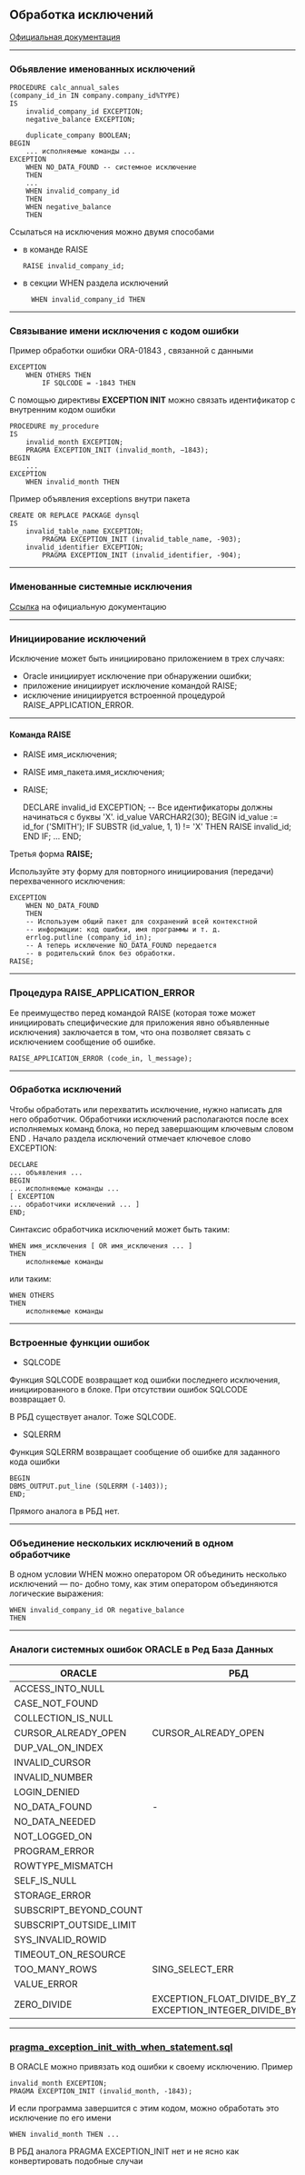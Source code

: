 ## Обработка исключений 

[Официальная документация](https://docs.oracle.com/en/database/oracle/oracle-database/21/lnpls/plsql-error-handling.html#GUID-E91802C5-02CB-477F-8A58-89982BBBA5FF)

-------------------------

### Обьявление именованных исключений 

    PROCEDURE calc_annual_sales
    (company_id_in IN company.company_id%TYPE)
    IS
        invalid_company_id EXCEPTION;
        negative_balance EXCEPTION;

        duplicate_company BOOLEAN;
    BEGIN
        ... исполняемые команды ...
    EXCEPTION
        WHEN NO_DATA_FOUND -- системное исключение
        THEN
        ...
        WHEN invalid_company_id
        THEN
        WHEN negative_balance
        THEN

Ссылаться на исключения можно двумя способами 

- в команде RAISE

      RAISE invalid_company_id;

- в секции WHEN раздела исключений

        WHEN invalid_company_id THEN


----------------------------------------------------

### Связывание имени исключения с кодом ошибки

Пример обработки ошибки ORA-01843 , связанной с данными 

    EXCEPTION
        WHEN OTHERS THEN
            IF SQLCODE = -1843 THEN

С помощью директивы **EXCEPTION INIT** можно связать идентификатор с внутренним кодом ошибки 

    PROCEDURE my_procedure
    IS
        invalid_month EXCEPTION;
        PRAGMA EXCEPTION_INIT (invalid_month, −1843);
    BEGIN
        ...
    EXCEPTION
        WHEN invalid_month THEN

Пример объявления exceptions внутри пакета 

    CREATE OR REPLACE PACKAGE dynsql
    IS
        invalid_table_name EXCEPTION;
            PRAGMA EXCEPTION_INIT (invalid_table_name, -903);
        invalid_identifier EXCEPTION;
            PRAGMA EXCEPTION_INIT (invalid_identifier, -904);

---------------------------------------

### Именованные системные исключения 

[Ссылка](https://docs.oracle.com/en/database/oracle/oracle-database/21/lnpls/plsql-error-handling.html#GUID-8C327B4A-71FA-4CFB-8BC9-4550A23734D6:~:text=Table%2012%2D3%20PL/SQL%20Predefined%20Exceptions) 
на официальную документацию 

--------------------------------------


### Инициирование исключений


Исключение может быть инициировано приложением в трех случаях:
- Oracle инициирует исключение при обнаружении ошибки;
- приложение инициирует исключение командой RAISE;
- исключение инициируется встроенной процедурой RAISE_APPLICATION_ERROR.

----------------------
#### Команда RAISE

* RAISE имя_исключения;
* RAISE имя_пакета.имя_исключения;
* RAISE;


    DECLARE
    invalid_id EXCEPTION; -- Все идентификаторы должны начинаться с буквы 'X'.
    id_value VARCHAR2(30);
    BEGIN
    id_value := id_for ('SMITH');
    IF SUBSTR (id_value, 1, 1) != 'X'
    THEN
    RAISE invalid_id;
    END IF;
    ...
    END;


Третья форма **RAISE;**

Используйте эту форму для повторного инициирования (передачи) перехваченного
исключения:

    EXCEPTION
        WHEN NO_DATA_FOUND
        THEN
        -- Используем общий пакет для сохранений всей контекстной
        -- информации: код ошибки, имя программы и т. д.
        errlog.putline (company_id_in);
        -- А теперь исключение NO_DATA_FOUND передается
        -- в родительский блок без обработки.
    RAISE;

----------------------------------------------


### Процедура RAISE_APPLICATION_ERROR


Ее преимущество перед командой RAISE (которая тоже может инициировать специфические для приложения явно объявленные исключения) заключается
в том, что она позволяет связать с исключением сообщение об ошибке.

    RAISE_APPLICATION_ERROR (code_in, l_message);


-----------------------------------------------
### Обработка исключений


Чтобы обработать или перехватить исключение, нужно написать для него обработчик.
Обработчики исключений располагаются после всех исполняемых команд блока, но
перед завершающим ключевым словом END . Начало раздела исключений отмечает
ключевое слово EXCEPTION:

    DECLARE
    ... объявления ...
    BEGIN
    ... исполняемые команды ...
    [ EXCEPTION
    ... обработчики исключений ... ]
    END;

Синтаксис обработчика исключений может быть таким:

    WHEN имя_исключения [ OR имя_исключения ... ]
    THEN
        исполняемые команды

или таким:

    WHEN OTHERS
    THEN
        исполняемые команды



------------------------------------

### Встроенные функции ошибок 

- SQLCODE

Функция SQLCODE возвращает код ошибки последнего исключения, инициированного
в блоке. При отсутствии ошибок SQLCODE возвращает 0.

В РБД существует аналог. Тоже SQLCODE. 
- SQLERRM

Функция SQLERRM возвращает сообщение об ошибке для заданного кода ошибки

    BEGIN
    DBMS_OUTPUT.put_line (SQLERRM (-1403));
    END;

 Прямого аналога в РБД нет. 

--------------------------

### Объединение нескольких исключений в одном обработчике

В одном условии WHEN можно оператором OR объединить несколько исключений — по-
добно тому, как этим оператором объединяются логические выражения:


    WHEN invalid_company_id OR negative_balance
    THEN


-----------------------------


### Аналоги системных ошибок ORACLE в Ред База Данных

| ORACLE                  | РБД                                                             |
|-------------------------|-----------------------------------------------------------------|
| ACCESS_INTO_NULL        |                                                                 |
| CASE_NOT_FOUND          |                                                                 |
| COLLECTION_IS_NULL      |                                                                 |
| CURSOR_ALREADY_OPEN     | CURSOR_ALREADY_OPEN                                             |
| DUP_VAL_ON_INDEX        |                                                                 |
| INVALID_CURSOR          |                                                                 |
| INVALID_NUMBER          |                                                                 |
| LOGIN_DENIED            |                                                                 |
| NO_DATA_FOUND           | -                                                               |
| NO_DATA_NEEDED          |                                                                 |
| NOT_LOGGED_ON           |                                                                 |
| PROGRAM_ERROR           |                                                                 |
| ROWTYPE_MISMATCH        |                                                                 |
| SELF_IS_NULL            |                                                                 |
| STORAGE_ERROR           |                                                                 |
| SUBSCRIPT_BEYOND_COUNT  |                                                                 |
| SUBSCRIPT_OUTSIDE_LIMIT |                                                                 |
| SYS_INVALID_ROWID       |                                                                 |
| TIMEOUT_ON_RESOURCE     |                                                                 |
| TOO_MANY_ROWS           | SING_SELECT_ERR                                                 |
| VALUE_ERROR             |                                                                 |
| ZERO_DIVIDE             | EXCEPTION_FLOAT_DIVIDE_BY_ZERO EXCEPTION_INTEGER_DIVIDE_BY_ZERO |

-------------------------

### [pragma_exception_init_with_when_statement.sql](pragma_exception_init_with_when_statement.sql)

В ORACLE можно привязать код ошибки к своему исключению. Пример 

    invalid_month EXCEPTION;
    PRAGMA EXCEPTION_INIT (invalid_month, -1843);

И если программа завершится с этим кодом, можно обработать это исключение 
по его имени 

    WHEN invalid_month THEN ...

В РБД аналога PRAGMA EXCEPTION_INIT нет и не ясно как конвертировать подобные случаи 

